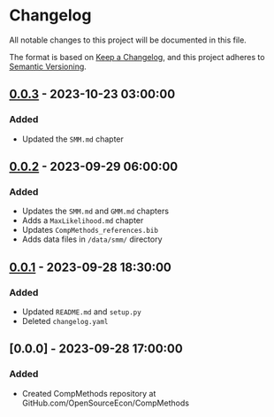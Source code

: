 # Changelog

All notable changes to this project will be documented in this file.

The format is based on [Keep a Changelog](https://keepachangelog.com/en/1.0.0/),
and this project adheres to [Semantic Versioning](https://semver.org/spec/v2.0.0.html).

## [0.0.3] - 2023-10-23 03:00:00

### Added
- Updated the `SMM.md` chapter

## [0.0.2] - 2023-09-29 06:00:00

### Added
- Updates the `SMM.md` and `GMM.md` chapters
- Adds a `MaxLikelihood.md` chapter
- Updates `CompMethods_references.bib`
- Adds data files in `/data/smm/` directory

## [0.0.1] - 2023-09-28 18:30:00

### Added

- Updated `README.md` and `setup.py`
- Deleted `changelog.yaml`

## [0.0.0] - 2023-09-28 17:00:00

### Added

- Created CompMethods repository at GitHub.com/OpenSourceEcon/CompMethods



[0.0.3]: https://github.com/OpenSourceEcon/CompMethods/compare/v0.0.2...v0.0.3
[0.0.2]: https://github.com/OpenSourceEcon/CompMethods/compare/v0.0.1...v0.0.2
[0.0.1]: https://github.com/OpenSourceEcon/CompMethods/compare/v0.0.0...v0.0.1

